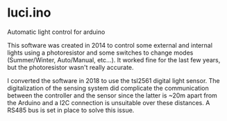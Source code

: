 # luci.ino
Automatic light control for arduino

This software was created in 2014 to control some external and internal lights using a photoresistor and some switches to change modes (Summer/Winter, Auto/Manual, etc...). It worked fine for the last few years, but the photoresistor wasn't really accurate.

I converted the software in 2018 to use the tsl2561 digital light sensor. The digitalization of the sensing system did complicate the communication between the controller and the sensor since the latter is ~20m apart from the Arduino and a I2C connection is unsuitable over these distances. A RS485 bus is set in place to solve this issue.
